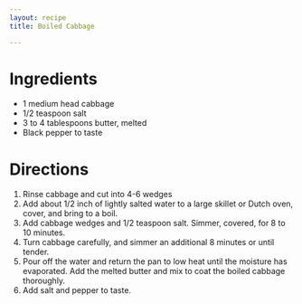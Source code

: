 ```yaml
---
layout: recipe
title: Boiled Cabbage

---
```


# Ingredients 

- 1 medium head cabbage
- 1/2 teaspoon salt 
- 3 to 4 tablespoons butter, melted
- Black pepper to taste

# Directions

1. Rinse cabbage and cut into 4-6 wedges
2. Add about 1/2 inch of lightly salted water to a large skillet or Dutch oven, cover, and bring to a boil.
3. Add cabbage wedges and 1/2 teaspoon salt. Simmer, covered, for 8 to 10 minutes.
4. Turn cabbage carefully, and simmer an additional 8 minutes or until tender.
5. Pour off the water and return the pan to low heat until the moisture has evaporated. Add the melted butter and mix to coat the boiled cabbage thoroughly.
6. Add salt and pepper to taste. 